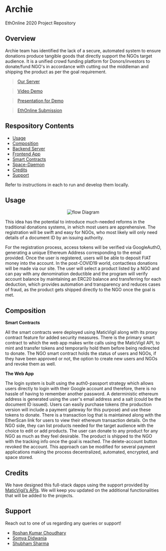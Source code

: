 # Archie
EthOnline 2020 Project Repository

## Overview 
Archie team has identified the lack of a secure, automated system to ensure donations produce tangible goods that directly support the NGOs target audience. It is a unified crowd funding platform for Donors/investors to donate/fund NGO's in accordance with cutting out the middleman and shipping the product as per the goal requirement.

> [Our Server](https://tollbotv4.herokuapp.com/)

> [Video Demo](https://youtu.be/57B67BZ_URI)

> [Presentation for Demo](https://www.slideshare.net/secret/5xHXJY2dLcnv7l)

> [EthOnline Submission](https://hack.ethglobal.co/showcase/archie-reccLGtgo1oV3W37d)

## Respository Contents

- [Usage](#usage)
- [Composition](#composition)
- [Backend Server](https://github.com/shubidiwoop/azureus/tree/master/Backend%20Server)
- [Frontend App](https://github.com/shubidiwoop/azureus/tree/master/Frontend%20App)
- [Smart Contracts](https://github.com/shubidiwoop/azureus/tree/master/Smart%20Contracts)
- [Space-Daemon](https://github.com/shubidiwoop/azureus/tree/master/Space-Daemon)
- [Credits](#credits)
- [Support](#support)

Refer to instructions in each to run and develop them locally.

## Usage

<div align="center"> <img src="https://i.imgur.com/gf7buT2.jpg" alt="flow Diagram"></div>

This idea has the potential to introduce much-needed reforms in the traditional donations systems, in which most users are apprehensive. The registration will be swift and easy for NGOs, who most likely will only need details of a document ID by an issuing authority. 

For the registration process, access tokens will be verified via GoogleAuthO, generating a unique Ethereum Address corresponding to the email provided. Once the user is registered, users will be able to deposit FIAT money into the account. In the post-COVID19 world, contactless donations will be made via our site. The user will select a product listed by a NGO and can pay with any denomination deductible and the program will verify account balance by maintaining an ERC20 balance and transferring for each deduction, which provides automation and transparency and reduces cases of fraud, as the product gets shipped directly to the NGO once the goal is met.

## Composition

**Smart Contracts**

All the smart contracts were deployed using MaticVigil along with its proxy contract feature for added security measures. There is the primary smart contract to which the web app makes write calls using the MaticVigil API, to mint and transfer tokens and temporarily hold them before being redirected to donate. The NGO smart contract holds the status of users and NGOs, if they have been approved or not, the option to create new users and NGOs and revoke them as well. 

**The Web App**

The login system is built using the auth0-passport strategy which allows users directly to login with their Google account and therefore, there is no hassle of having to remember another password. A deterministic ethereum address is generated using the user's email address and a salt (could be the document ID issued). Users can easily purchase tokens (the production version will include a payment gateway for this purpose) and use these tokens to donate. There is a transaction log that is maintained along with the EtherScan link for users to view their ethereum transaction details. On the NGO side, they can list products needed for the target audience with the choice to edit or add products. The user can donate to any product for any NGO as much as they feel desirable. The product is shipped to the NGO with the tracking info once the goal is reached. The delete-account button revoked the account. This approach can be modified for several payment applications making the process decentralized, automated, encrypted, and space stored. 


## Credits

We have designed this full-stack dapps using the support provided by [MaticVigil’s APIs](http://mainnet.maticvigil.com/). 
We will keep you updated on the additional functionalities that will be added to the projects.

## Support 

Reach out to one of us regarding any queries or support!
* [Roshan Kumar Choudhary](https://github.com/RoshanKumarChoudhary)
* [Somya Didwania](https://github.com/somyadidwania)
* [Shubham Sharma](https://github.com/shubidiwoop)







